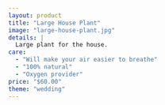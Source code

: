 ```yaml
---
layout: product
title: "Large House Plant"
image: "large-house-plant.jpg"
details: |
  Large plant for the house.
care:
  - "Will make your air easier to breathe"
  - "100% natural"
  - "Oxygen provider"
price: "$60.00"
theme: "wedding"
---
```

